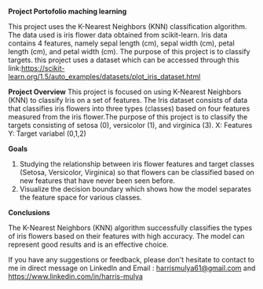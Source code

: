 **Project Portofolio maching learning**

This project uses the K-Nearest Neighbors (KNN) classification algorithm. The data used is iris flower data obtained from scikit-learn. Iris data contains 4 features, namely sepal length (cm), sepal width (cm), petal length (cm), and petal width (cm). The purpose of this project is to classify targets.
this project uses a dataset which can be accessed through this link:https://scikit-learn.org/1.5/auto_examples/datasets/plot_iris_dataset.html

**Project Overview**
This project is focused on using K-Nearest Neighbors (KNN) to classify Iris on a set of features. The Iris dataset consists of data that classifies iris flowers into three types (classes) based on four features measured from the iris flower.The purpose of this project is to classify the targets consisting of setosa (0), versicolor (1), and virginica (3).
X: Features
Y: Target variabel (0,1,2)

**Goals** 
1. Studying the relationship between iris flower features and target classes (Setosa, Versicolor, Virginica) so that flowers can be classified based on new features that have never been seen before.
2. Visualize the decision boundary which shows how the model separates the feature space for various classes.

**Conclusions**

   The K-Nearest Neighbors (KNN) algorithm successfully classifies the types of iris flowers based on their features with high accuracy. The model can represent good results and is an effective choice.

If you have any suggestions or feedback, please don't hesitate to contact to me in direct message on LinkedIn and Email : harrismulya61@gmail.com and https://www.linkedin.com/in/harris-mulya

